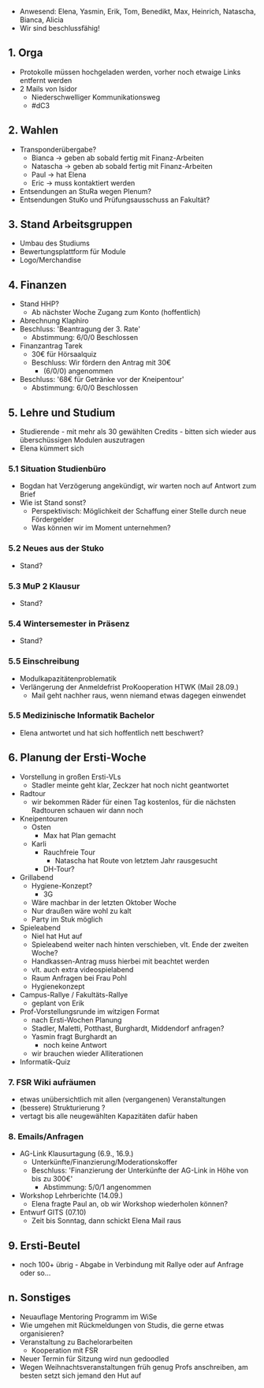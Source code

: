 ---
---

* Anwesend: Elena, Yasmin, Erik, Tom, Benedikt, Max, Heinrich, Natascha, Bianca, Alicia
* Wir sind beschlussfähig!

## 1. Orga

* Protokolle müssen hochgeladen werden, vorher noch etwaige Links entfernt werden
* 2 Mails von Isidor
  * Niederschwelliger Kommunikationsweg
  * #dC3

## 2. Wahlen

* Transponderübergabe?
  * Bianca -> geben ab sobald fertig mit Finanz-Arbeiten
  * Natascha -> geben ab sobald fertig mit Finanz-Arbeiten
  * Paul -> hat Elena
  * Eric -> muss kontaktiert werden
* Entsendungen an StuRa wegen Plenum?
* Entsendungen StuKo und Prüfungsausschuss an Fakultät?

## 3. Stand Arbeitsgruppen

* Umbau des Studiums
* Bewertungsplattform für Module
* Logo/Merchandise

## 4. Finanzen

* Stand HHP?
  * Ab nächster Woche Zugang zum Konto (hoffentlich)
* Abrechnung Klaphiro
* Beschluss: 'Beantragung der 3. Rate'
  * Abstimmung: 6/0/0 Beschlossen
* Finanzantrag Tarek
  * 30€ für Hörsaalquiz
  * Beschluss: Wir fördern den Antrag mit 30€
    * (6/0/0) angenommen
* Beschluss: '68€ für Getränke vor der Kneipentour'
  * Abstimmung: 6/0/0 Beschlossen

## 5. Lehre und Studium
  * Studierende - mit mehr als 30 gewählten Credits - bitten sich wieder aus überschüssigen Modulen auszutragen
  * Elena kümmert sich

### 5.1 Situation Studienbüro

* Bogdan hat Verzögerung angekündigt, wir warten noch auf Antwort zum Brief
* Wie ist Stand sonst?
  * Perspektivisch: Möglichkeit der Schaffung einer Stelle durch neue Fördergelder
  * Was können wir im Moment unternehmen?

### 5.2 Neues aus der Stuko

* Stand?

### 5.3 MuP 2 Klausur

* Stand?

### 5.4 Wintersemester in Präsenz

* Stand?

### 5.5 Einschreibung
 * Modulkapazitätenproblematik
 * Verlängerung der Anmeldefrist ProKooperation HTWK (Mail 28.09.)
   * Mail geht nachher raus, wenn niemand etwas dagegen einwendet

### 5.5 Medizinische Informatik Bachelor
 * Elena antwortet und hat sich hoffentlich nett beschwert?

## 6. Planung der Ersti-Woche
* Vorstellung in großen Ersti-VLs
  * Stadler meinte geht klar, Zeckzer hat noch nicht geantwortet
* Radtour
  * wir bekommen Räder für einen Tag kostenlos, für die nächsten Radtouren schauen wir dann noch
* Kneipentouren
  * Osten
    * Max hat Plan gemacht
  * Karli
    * Rauchfreie Tour
      * Natascha hat Route von letztem Jahr rausgesucht
    * DH-Tour?
* Grillabend
  * Hygiene-Konzept?
    * 3G
  * Wäre machbar in der letzten Oktober Woche
  * Nur draußen wäre wohl zu kalt
  * Party im Stuk möglich
* Spieleabend
  * Niel hat Hut auf
  * Spieleabend weiter nach hinten verschieben, vlt. Ende der zweiten Woche?
  * Handkassen-Antrag muss hierbei mit beachtet werden
  * vlt. auch extra videospielabend
  * Raum Anfragen bei Frau Pohl
  * Hygienekonzept
* Campus-Rallye / Fakultäts-Rallye
  * geplant von Erik
* Prof-Vorstellungsrunde im witzigen Format
  * nach Ersti-Wochen Planung
  * Stadler, Maletti, Potthast, Burghardt, Middendorf anfragen?
  * Yasmin fragt Burghardt an
    * noch keine Antwort
  * wir brauchen wieder Alliterationen
* Informatik-Quiz

### 7. FSR Wiki aufräumen

* etwas unübersichtlich mit allen (vergangenen) Veranstaltungen
* (bessere) Strukturierung ?
* vertagt bis alle neugewählten Kapazitäten dafür haben

### 8. Emails/Anfragen

* AG-Link Klausurtagung (6.9., 16.9.)
  * Unterkünfte/Finanzierung/Moderationskoffer
  * Beschluss: 'Finanzierung der Unterkünfte der AG-Link in Höhe von bis zu 300€'
    * Abstimmung: 5/0/1 angenommen
* Workshop Lehrberichte (14.09.)
  * Elena fragte Paul an, ob wir Workshop wiederholen können?
* Entwurf GITS (07.10)
  * Zeit bis Sonntag, dann schickt Elena Mail raus

## 9. Ersti-Beutel
* noch 100+ übrig - Abgabe in Verbindung mit Rallye oder auf Anfrage oder so...

## n. Sonstiges

* Neuauflage Mentoring Programm im WiSe
* Wie umgehen mit Rückmeldungen von Studis, die gerne etwas organisieren?
* Veranstaltung zu Bachelorarbeiten
  * Kooperation mit FSR
* Neuer Termin für Sitzung wird nun gedoodled
* Wegen Weihnachtsveranstaltungen früh genug Profs anschreiben, am besten setzt sich jemand den Hut auf

